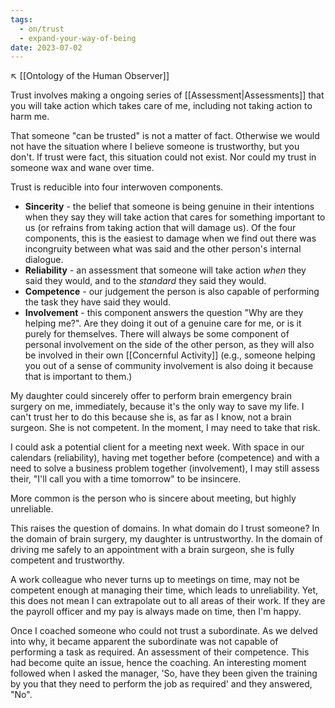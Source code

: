 ```yaml
---
tags:
  - on/trust
  - expand-your-way-of-being
date: 2023-07-02
---
```

↖️ [[Ontology of the Human Observer]]

Trust involves making a ongoing series of [[Assessment|Assessments]] that you will take action which takes care of me, including not taking action to harm me.

That someone "can be trusted" is not a matter of fact. Otherwise we would not have the situation where I believe someone is trustworthy, but you don't. If trust were fact, this situation could not exist. Nor could my trust in someone wax and wane over time.

Trust is reducible into four interwoven components.

- **Sincerity** - the belief that someone is being genuine in their intentions when they say they will take action that cares for something important to us (or refrains from taking action that will damage us). Of the four components, this is the easiest to damage when we find out there was incongruity between what was said and the other person's internal dialogue.
- **Reliability** - an assessment that someone will take action *when* they said they would, and to the *standard* they said they would.
- **Competence** - our judgement the person is also capable of performing the task they have said they would. 
- **Involvement** - this component answers the question "Why are they helping me?". Are they doing it out of a genuine care for me, or is it purely for themselves. There will always be some component of personal involvement on the side of the other person, as they will also be involved in their own [[Concernful Activity]] (e.g., someone helping you out of a sense of community involvement is also doing it because that is important to them.) 

My daughter could sincerely offer to perform brain emergency brain surgery on me, immediately, because it's the only way to save my life. I can't trust her to do this because she is, as far as I know, not a brain surgeon. She is not competent. In the moment, I may need to take that risk.

I could ask a potential client for a meeting next week. With space in our calendars (reliability), having met together before (competence) and with a need to solve a business problem together (involvement), I may still assess their, "I'll call you with a time tomorrow" to be insincere.

More common is the person who is sincere about meeting, but highly unreliable.

This raises the question of domains. In what domain do I trust someone? In the domain of brain surgery, my daughter is untrustworthy. In the domain of driving me safely to an appointment with a brain surgeon, she is fully competent and trustworthy.

A work colleague who never turns up to meetings on time, may not be competent enough at managing their time, which leads to unreliability. Yet, this does not mean I can extrapolate out to all areas of their work. If they are the payroll officer and my pay is always made on time, then I'm happy.

Once I coached someone who could not trust a subordinate. As we delved into why, it became apparent the subordinate was not capable of performing a task as required. An assessment of their competence. This had become quite an issue, hence the coaching. An interesting moment followed when I asked the manager, 'So, have they been given the training by you that they need to perform the job as required' and they answered, "No".
